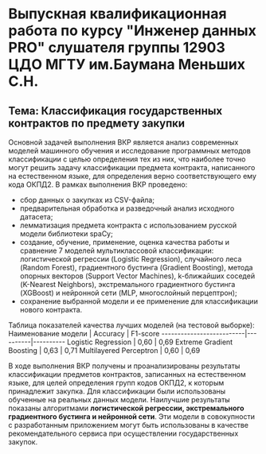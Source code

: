 # Выпускная квалификационная работа по курсу "Инженер данных PRO" слушателя группы 12903 ЦДО МГТУ им.Баумана Меньших С.Н. 
## Тема: Классификация государственных контрактов по предмету закупки
Основной задачей выполнения ВКР является анализ современных моделей машинного обучения и исследование программных методов классификации с целью определения тех из них, что наиболее точно могут решить задачу классификации предмета контракта, написанного на естественном языке, для определения верно соответствующего ему кода ОКПД2.
В рамках выполнения ВКР проведено:
* сбор данных о закупках из CSV-файла;
* предварительная обработка и разведочный анализ исходного датасета;
* лемматизация предмета контракта с использованием русской модели библиотеки spaCy;
* создание, обучение, применение, оценка качества работы и сравнение 7 моделей мультиклассовой классификации: логистической регрессии (Logistic Regression), случайного леса (Random Forest), градиентного бустинга (Gradient Boosting), метода опорных векторов (Support Vector Machines), k-ближайших соседей (K-Nearest Neighbors), экстремального градиентного бустинга (XGBoost) и нейронной сети (MLP, многослойный перцептрон);
* сохранение выбранной модели и ее применение для классификации нового контракта.

Таблица показателей качества лучших моделей (на тестовой выборке):
Наименование модели       | Accuracy | F1-score
--------------------------|----------|----------
Logistic Regression       |   0,60   |   0,69
Extreme Gradient Boosting |   0,63   |   0,71
Multilayered Perceptron   |   0,60   |   0,69

В ходе выполнения ВКР получены и проанализированы результаты классификации предметов контрактов, записанных на естественном языке, для целей определения групп кодов ОКПД2, к которым принадлежит закупка. Для классификации были использованы обученные на реальных данных модели. Наилучшие результаты показаны алгоритмами **логистической регрессии, экстремального градиентного бустинга и нейронной сети**. Эти модели в совокупности с разработанным приложением могут быть использованы в качестве рекомендательного сервиса при осуществлении государственных закупок.

